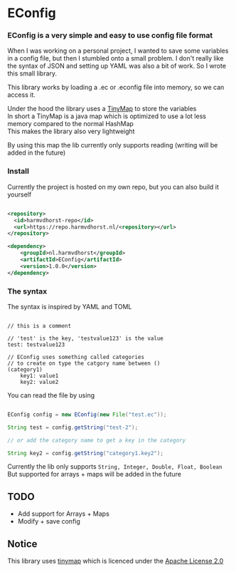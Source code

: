 # EConfig

### EConfig is a very simple and easy to use config file format

When I was working on a personal project, I wanted to save some variables in a config file, but then I stumbled onto a small problem.
I don't really like the syntax of JSON and setting up YAML was also a bit of work.
So I wrote this small library.

This library works by loading a .ec or .econfig file into memory, so we can access it.

Under the hood the library uses a [TinyMap](https://github.com/intelie/tinymap) to store the variables <br/>
In short a TinyMap is a java map which is optimized to use a lot less memory compared to the normal HashMap <br/>
This makes the library also very lightweight

By using this map the lib currently only supports reading (writing will be added in the future)

### Install
Currently the project is hosted on my own repo, but you can also build it yourself
```xml

<repository>
  <id>harmvdhorst-repo</id>
  <url>https://repo.harmvdhorst.nl/<repository></url>
</repository>

<dependency>
    <groupId>nl.harmvdhorst</groupId>
    <artifactId>EConfig</artifactId>
    <version>1.0.0</version>
</dependency>
```

### The syntax
The syntax is inspired by YAML and TOML

```

// this is a comment

// 'test' is the key, 'testvalue123' is the value
test: testvalue123

// EConfig uses something called categories
// to create on type the catgory name between ()
(category1)
    key1: value1
    key2: value2

```
You can read the file by using

```java

EConfig config = new EConfig(new File("test.ec"));

String test = config.getString("test-2");

// or add the category name to get a key in the category

String key2 = config.getString("category1.key2");
```

Currently the lib only supports
``String, Integer, Double, Float, Boolean``
But supported for arrays + maps will be added in the future


## TODO

- Add support for Arrays + Maps
- Modify + save config


## Notice
This library uses [tinymap](https://github.com/intelie/tinymap) which is licenced under the [Apache License 2.0](https://www.apache.org/licenses/LICENSE-2.0)

